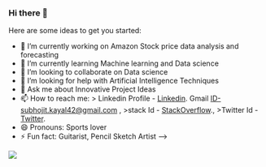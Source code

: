 ### Hi there 👋


Here are some ideas to get you started:

- 🔭 I’m currently working on Amazon Stock price data analysis and forecasting
- 🌱 I’m currently learning Machine learning and Data science
- 👯 I’m looking to collaborate on Data science
- 🤔 I’m looking for help with Artificial Intelligence Techniques
- 💬 Ask me about Innovative Project Ideas
- 📫 How to reach me: > Linkedin Profile - [Linkedin](https://www.linkedin.com/in/subhojit-kayal-334881137/). Gmail ID-subhojit.kayal42@gmail.com , >stack Id - [StackOverflow](https://stackoverflow.com/users/16386618/subhojit-kayal?tab=profile)., >Twitter Id - [Twitter](https://twitter.com/SUBHOJITKAYAL5).
- 😄 Pronouns: Sports lover
- ⚡ Fun fact: Guitarist, Pencil Sketch Artist
-->

<img src="https://github-readme-stats.vercel.app/api?username=Subhojit42&&show_icons=true&title_color=ffffff&icon_color=bb2acf&text_color=daf7dc&bg_color=151515">
